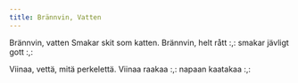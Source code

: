 ```yaml
---
title: Brännvin, Vatten
---
```


Brännvin, vatten
Smakar skit som katten.
Brännvin, helt rått
:,: smakar jävligt gott :,:

Viinaa, vettä,
mitä perkelettä.
Viinaa raakaa
:,: napaan kaatakaa :,:
